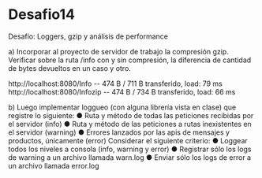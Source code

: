 # Desafio14
Desafío: Loggers, gzip y análisis de performance

a) 
Incorporar al proyecto de servidor de trabajo la compresión gzip.
Verificar sobre la ruta /info con y sin compresión, la diferencia de cantidad de bytes devueltos en un 
caso y otro.

http://localhost:8080/Info -- 474 B / 711 B transferido, load: 79 ms
http://localhost:8080/Infozip -- 474 B / 734 B transferido, load: 66 ms

b)
Luego implementar loggueo (con alguna librería vista en clase) que registre lo siguiente:
    ● Ruta y método de todas las peticiones recibidas por el servidor (info)
    ● Ruta y método de las peticiones a rutas inexistentes en el servidor (warning)
    ● Errores lanzados por las apis de mensajes y productos, únicamente (error)
Considerar el siguiente criterio:
    ● Loggear todos los niveles a consola (info, warning y error)
    ● Registrar sólo los logs de warning a un archivo llamada warn.log
    ● Enviar sólo los logs de error a un archivo llamada error.log